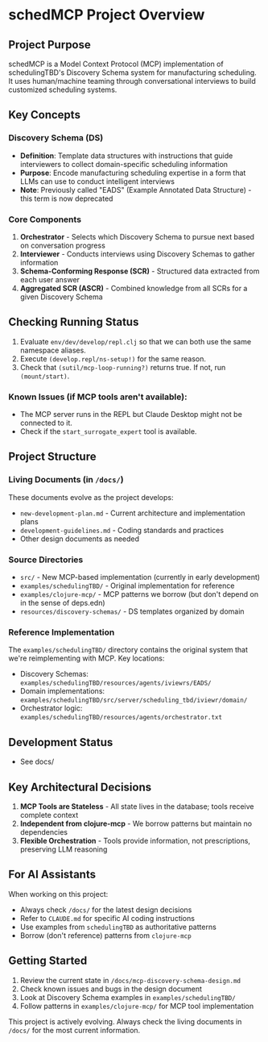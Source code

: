 # schedMCP Project Overview

## Project Purpose

schedMCP is a Model Context Protocol (MCP) implementation of schedulingTBD's Discovery Schema system for manufacturing scheduling. It uses human/machine teaming through conversational interviews to build customized scheduling systems.

## Key Concepts

### Discovery Schema (DS)
- **Definition**: Template data structures with instructions that guide interviewers to collect domain-specific scheduling information
- **Purpose**: Encode manufacturing scheduling expertise in a form that LLMs can use to conduct intelligent interviews
- **Note**: Previously called "EADS" (Example Annotated Data Structure) - this term is now deprecated

### Core Components
1. **Orchestrator** - Selects which Discovery Schema to pursue next based on conversation progress
2. **Interviewer** - Conducts interviews using Discovery Schemas to gather information
3. **Schema-Conforming Response (SCR)** - Structured data extracted from each user answer
4. **Aggregated SCR (ASCR)** - Combined knowledge from all SCRs for a given Discovery Schema

## Checking Running Status
1. Evaluate `env/dev/develop/repl.clj` so that we can both use the same namespace aliases.
2. Execute `(develop.repl/ns-setup!)` for the same reason.
3. Check that `(sutil/mcp-loop-running?)` returns true. If not, run `(mount/start)`.

### Known Issues (if MCP tools aren't available):
- The MCP server runs in the REPL but Claude Desktop might not be connected to it.
- Check if the `start_surrogate_expert` tool is available.

## Project Structure

### Living Documents (in `/docs/`)
These documents evolve as the project develops:
- `new-development-plan.md` - Current architecture and implementation plans
- `development-guidelines.md` - Coding standards and practices
- Other design documents as needed

### Source Directories
- `src/` - New MCP-based implementation (currently in early development)
- `examples/schedulingTBD/` - Original implementation for reference
- `examples/clojure-mcp/` - MCP patterns we borrow (but don't depend on in the sense of deps.edn)
- `resources/discovery-schemas/` - DS templates organized by domain

### Reference Implementation
The `examples/schedulingTBD/` directory contains the original system that we're reimplementing with MCP. Key locations:
- Discovery Schemas: `examples/schedulingTBD/resources/agents/iviewrs/EADS/`
- Domain implementations: `examples/schedulingTBD/src/server/scheduling_tbd/iviewr/domain/`
- Orchestrator logic: `examples/schedulingTBD/resources/agents/orchestrator.txt`

## Development Status

- See docs/

## Key Architectural Decisions

1. **MCP Tools are Stateless** - All state lives in the database; tools receive complete context
2. **Independent from clojure-mcp** - We borrow patterns but maintain no dependencies
3. **Flexible Orchestration** - Tools provide information, not prescriptions, preserving LLM reasoning

## For AI Assistants

When working on this project:
- Always check `/docs/` for the latest design decisions
- Refer to `CLAUDE.md` for specific AI coding instructions
- Use examples from `schedulingTBD` as authoritative patterns
- Borrow (don't reference) patterns from `clojure-mcp`

## Getting Started

1. Review the current state in `/docs/mcp-discovery-schema-design.md`
2. Check known issues and bugs in the design document
3. Look at Discovery Schema examples in `examples/schedulingTBD/`
4. Follow patterns in `examples/clojure-mcp/` for MCP tool implementation

This project is actively evolving. Always check the living documents in `/docs/` for the most current information.
